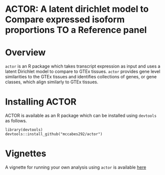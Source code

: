 # ACTOR: A latent dirichlet model to Compare expressed isoform proportions TO a Reference panel

Overview
=====
`actor` is an R package which takes transcript expression as input and uses a latent Dirichlet model to compare to GTEx tissues. `actor` provides gene level similarities to the GTEx tissues and identifies collections of genes, or gene classes, which align similarly to GTEx tissues. 

Installing ACTOR
================
ACTOR is available as an R package which can be installed using `devtools` as follows.
```{r}
library(devtools)
devtools::install_github("mccabes292/actor")
```



Vignettes
=========
A vignette for running your own analysis using `actor` is available [here](https://htmlpreview.github.io/?https://github.com/mccabes292/actor/tree/master/vignettes/actor.html)

